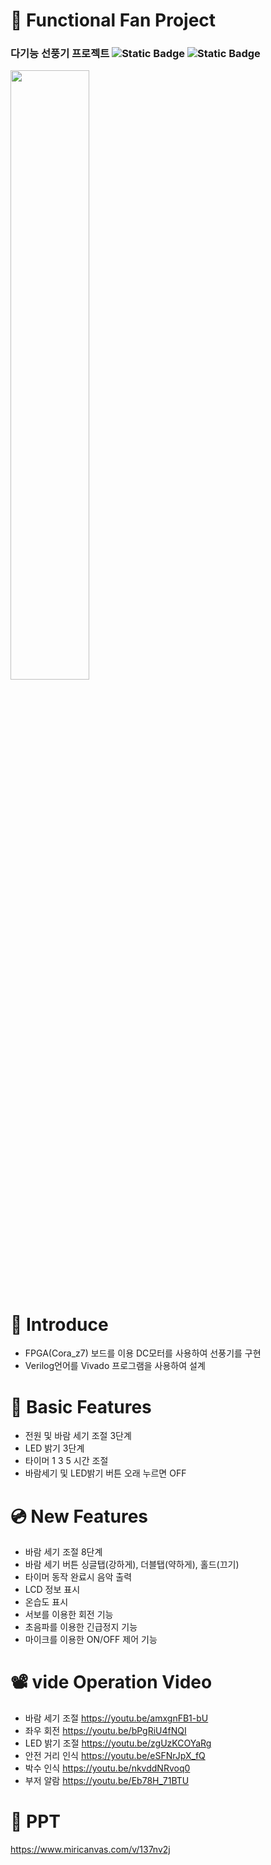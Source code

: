 # 💠 Functional Fan Project
<h3> 다기능 선풍기 프로젝트 <img alt="Static Badge" src="https://img.shields.io/badge/Verilog-08298A"> <img alt="Static Badge" src="https://img.shields.io/badge/Vivado-F2F5A9"> </h3>
<img src = "https://github.com/user-attachments/assets/9c7252f0-f630-4cd5-9afd-28962c2012e7" width="50%" height="50%">

# 💁 Introduce
* FPGA(Cora_z7) 보드를 이용 DC모터를 사용하여 선풍기를 구현
* Verilog언어를 Vivado 프로그램을 사용하여 설계

# 📀 Basic Features
* 전원 및 바람 세기 조절 3단계
* LED 밝기 3단계
* 타이머 1 3 5 시간 조절
* 바람세기 및 LED밝기 버튼 오래 누르면 OFF

# 💿 New Features
* 바람 세기 조절 8단계
* 바람 세기 버튼 싱글탭(강하게), 더블탭(약하게), 홀드(끄기)
* 타이머 동작 완료시 음악 출력
* LCD 정보 표시
* 온습도 표시
* 서보를 이용한 회전 기능
* 초음파를 이용한 긴급정지 기능
* 마이크를 이용한 ON/OFF 제어 기능

# 📽️ vide Operation Video
* 바람 세기 조절 https://youtu.be/amxgnFB1-bU
* 좌우 회전 https://youtu.be/bPgRiU4fNQI
* LED 밝기 조절 https://youtu.be/zgUzKCOYaRg
* 안전 거리 인식 https://youtu.be/eSFNrJpX_fQ
* 박수 인식 https://youtu.be/nkvddNRvoq0
* 부저 알람 https://youtu.be/Eb78H_71BTU

# 📌 PPT
https://www.miricanvas.com/v/137nv2j
